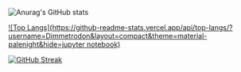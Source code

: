 ![Anurag's GitHub stats](https://github-readme-stats.vercel.app/api?username=Dimmetrodon&count_private=true&show_icons=true&theme=material-palenight)

[![Top Langs](https://github-readme-stats.vercel.app/api/top-langs/?username=Dimmetrodon&layout=compact&theme=material-palenight&hide=jupyter notebook)](https://github.com/anuraghazra/github-readme-stats)

[![GitHub Streak](http://github-readme-streak-stats.herokuapp.com?user=Dimmetrodon&theme=material-palenight)](https://git.io/streak-stats)
